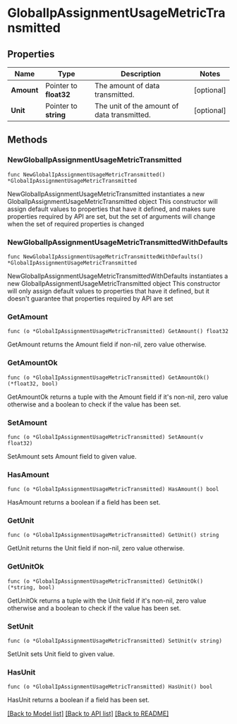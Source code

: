 # GlobalIpAssignmentUsageMetricTransmitted

## Properties

Name | Type | Description | Notes
------------ | ------------- | ------------- | -------------
**Amount** | Pointer to **float32** | The amount of data transmitted. | [optional] 
**Unit** | Pointer to **string** | The unit of the amount of data transmitted. | [optional] 

## Methods

### NewGlobalIpAssignmentUsageMetricTransmitted

`func NewGlobalIpAssignmentUsageMetricTransmitted() *GlobalIpAssignmentUsageMetricTransmitted`

NewGlobalIpAssignmentUsageMetricTransmitted instantiates a new GlobalIpAssignmentUsageMetricTransmitted object
This constructor will assign default values to properties that have it defined,
and makes sure properties required by API are set, but the set of arguments
will change when the set of required properties is changed

### NewGlobalIpAssignmentUsageMetricTransmittedWithDefaults

`func NewGlobalIpAssignmentUsageMetricTransmittedWithDefaults() *GlobalIpAssignmentUsageMetricTransmitted`

NewGlobalIpAssignmentUsageMetricTransmittedWithDefaults instantiates a new GlobalIpAssignmentUsageMetricTransmitted object
This constructor will only assign default values to properties that have it defined,
but it doesn't guarantee that properties required by API are set

### GetAmount

`func (o *GlobalIpAssignmentUsageMetricTransmitted) GetAmount() float32`

GetAmount returns the Amount field if non-nil, zero value otherwise.

### GetAmountOk

`func (o *GlobalIpAssignmentUsageMetricTransmitted) GetAmountOk() (*float32, bool)`

GetAmountOk returns a tuple with the Amount field if it's non-nil, zero value otherwise
and a boolean to check if the value has been set.

### SetAmount

`func (o *GlobalIpAssignmentUsageMetricTransmitted) SetAmount(v float32)`

SetAmount sets Amount field to given value.

### HasAmount

`func (o *GlobalIpAssignmentUsageMetricTransmitted) HasAmount() bool`

HasAmount returns a boolean if a field has been set.

### GetUnit

`func (o *GlobalIpAssignmentUsageMetricTransmitted) GetUnit() string`

GetUnit returns the Unit field if non-nil, zero value otherwise.

### GetUnitOk

`func (o *GlobalIpAssignmentUsageMetricTransmitted) GetUnitOk() (*string, bool)`

GetUnitOk returns a tuple with the Unit field if it's non-nil, zero value otherwise
and a boolean to check if the value has been set.

### SetUnit

`func (o *GlobalIpAssignmentUsageMetricTransmitted) SetUnit(v string)`

SetUnit sets Unit field to given value.

### HasUnit

`func (o *GlobalIpAssignmentUsageMetricTransmitted) HasUnit() bool`

HasUnit returns a boolean if a field has been set.


[[Back to Model list]](../README.md#documentation-for-models) [[Back to API list]](../README.md#documentation-for-api-endpoints) [[Back to README]](../README.md)


